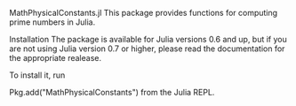 MathPhysicalConstants.jl
This package provides functions for computing prime numbers in Julia.

Installation
The package is available for Julia versions 0.6 and up, but if you are not using Julia version 0.7 or higher, please read the documentation for the appropriate realease.

To install it, run

Pkg.add("MathPhysicalConstants")
from the Julia REPL.
